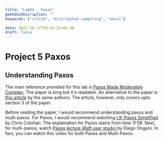 ```yaml
---
title: "Lab04 - Paxos"
geekdocDescription: ""
keywords: ["cs7210", "distributed computing", "omscs"]

date: 2021-10-17T10:54:22+05:30
draft: false
---
```


# Project 5 Paxos

## Understanding Paxos

The main reference provided for this lab is <a target="_blank" href="http://www.cs.cornell.edu/courses/cs7412/2011sp/paxos.pdf">Paxos Made Moderately Complex</a>. The paper is long but it's readable. An alternative to the paper is <a target="_blank" href="https://paxos.systems/how/" >this article</a> by the same authors. The article, however, only covers upto section 3 of the paper. 

Before reading the paper, I would recommend understanding paxos and multi-paxos. For Paxos, I would recommend watching <a target="_blank" href="https://youtu.be/SRsK-ZXTeZ0?t=719">L9: Paxos Simplified</a> by Chris Colohan. The explaination for Paxos starts from time 11:58. Next, for multi-panos, watch <a target="_blank" href="https://www.youtube.com/watch?v=JEpsBg0AO6o"> Paxos lecture (Raft user study) </a> by Diego Ongaro. In fact, you can watch this video for both Paxos and Multi-Paxos.



